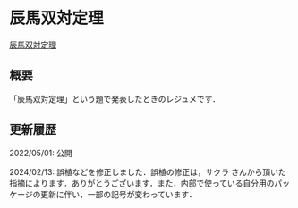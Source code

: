 # 辰馬双対定理

[辰馬双対定理](files/tatsuuma-duality-20240213.pdf)

## 概要

「辰馬双対定理」という題で発表したときのレジュメです．

## 更新履歴

2022/05/01: 公開

2024/02/13: 誤植などを修正しました．誤植の修正は，サクラ さんから頂いた指摘によります．ありがとうございます．また，内部で使っている自分用のパッケージの更新に伴い，一部の記号が変わっています．
